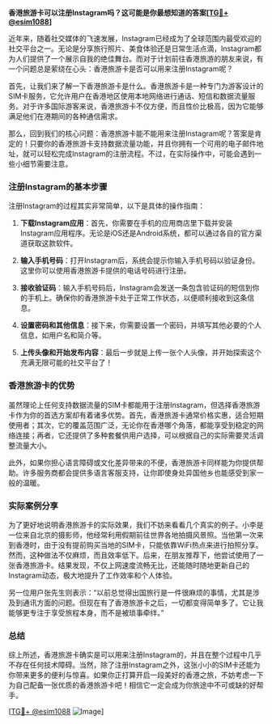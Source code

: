 **香港旅游卡可以注册Instagram吗？这可能是你最想知道的答案[[TG💪+ @esim1088](https://t.me/s/esim1088)]**

近年来，随着社交媒体的飞速发展，Instagram已经成为了全球范围内最受欢迎的社交平台之一。无论是分享旅行照片、美食体验还是日常生活点滴，Instagram都为人们提供了一个展示自我的绝佳舞台。而对于计划前往香港旅游的朋友来说，有一个问题总是萦绕在心头：香港旅游卡是否可以用来注册Instagram呢？

首先，让我们来了解一下香港旅游卡是什么。香港旅游卡是一种专门为游客设计的SIM卡服务，它允许用户在香港地区使用本地网络进行通话、短信和数据流量服务。对于许多国际游客来说，香港旅游卡不仅方便，而且性价比极高，因为它能够满足他们在港期间的各种通信需求。

那么，回到我们的核心问题：香港旅游卡能不能用来注册Instagram呢？答案是肯定的！只要你的香港旅游卡支持数据流量功能，并且你拥有一个可用的电子邮件地址，就可以轻松完成Instagram的注册流程。不过，在实际操作中，可能会遇到一些小细节需要注意。

### 注册Instagram的基本步骤

注册Instagram的过程其实非常简单，以下是具体的操作指南：

1. **下载Instagram应用**：首先，你需要在手机的应用商店里下载并安装Instagram应用程序。无论是iOS还是Android系统，都可以通过各自的官方渠道获取这款软件。

2. **输入手机号码**：打开Instagram后，系统会提示你输入手机号码以验证身份。这里你可以使用香港旅游卡提供的电话号码进行注册。

3. **接收验证码**：输入手机号码后，Instagram会发送一条包含验证码的短信到你的手机上。确保你的香港旅游卡处于正常工作状态，以便顺利接收到这条信息。

4. **设置密码和其他信息**：接下来，你需要设置一个密码，并填写其他必要的个人信息，如用户名和简介等。

5. **上传头像和开始发布内容**：最后一步就是上传一张个人头像，并开始探索这个充满无限可能的社交平台了！

### 香港旅游卡的优势

虽然理论上任何支持数据流量的SIM卡都能用于注册Instagram，但选择香港旅游卡作为你的首选方案却有着诸多优势。首先，香港旅游卡通常价格实惠，适合短期使用者；其次，它的覆盖范围广泛，无论你在香港哪个角落，都能享受到稳定的网络连接；再者，它还提供了多种套餐供用户选择，可以根据自己的实际需要灵活调整流量大小。

此外，如果你担心语言障碍或文化差异带来的不便，香港旅游卡同样能为你提供帮助。许多服务商都会提供多语言客服支持，让你即使身处异国他乡也能感受到家一般的温暖。

### 实际案例分享

为了更好地说明香港旅游卡的实际效果，我们不妨来看看几个真实的例子。小李是一位来自北京的摄影师，他经常利用假期前往世界各地拍摄风景照。当他第一次来到香港时，由于没有提前购买当地的SIM卡，只能依靠WiFi热点来进行拍照分享。然而，这种做法不仅麻烦，而且效率低下。后来，在朋友推荐下，他尝试使用了一张香港旅游卡。结果发现，不仅上网速度流畅无比，还能随时随地更新自己的Instagram动态，极大地提升了工作效率和个人体验。

另一位用户张先生则表示：“以前总觉得出国旅行是一件很麻烦的事情，尤其是涉及到通讯方面的问题。但现在有了香港旅游卡之后，一切都变得简单多了。它让我能够更专注于享受旅程本身，而不是被琐事牵绊。”

### 总结

综上所述，香港旅游卡确实是可以用来注册Instagram的，并且在整个过程中几乎不存在任何技术障碍。当然，除了注册Instagram之外，这张小小的SIM卡还能为你带来更多的便利与惊喜。如果你正打算开启一段美好的香港之旅，不妨考虑一下为自己配备一张优质的香港旅游卡吧！相信它一定会成为你旅途中不可或缺的好帮手。

[[TG💪+ @esim1088](https://t.me/s/esim1088) ![Image](https://i.postimg.cc/4NQfJmqS/Snipaste-2025-05-13-00-14-12.png)]